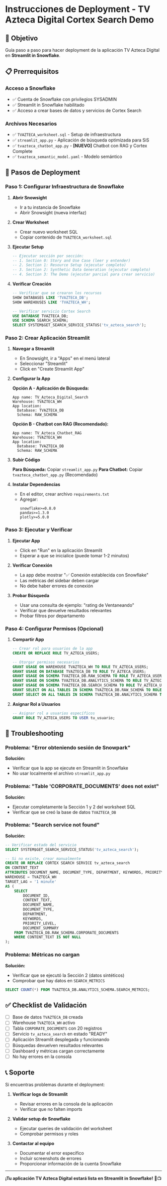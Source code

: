 # Instrucciones de Deployment - TV Azteca Digital Cortex Search Demo

## 🎯 Objetivo
Guía paso a paso para hacer deployment de la aplicación TV Azteca Digital en **Streamlit in Snowflake**.

## 📋 Prerrequisitos

### Acceso a Snowflake
- ✅ Cuenta de Snowflake con privilegios SYSADMIN
- ✅ Streamlit in Snowflake habilitado
- ✅ Acceso a crear bases de datos y servicios de Cortex Search

### Archivos Necesarios
- ✅ `TVAZTECA_worksheet.sql` - Setup de infraestructura
- ✅ `streamlit_app.py` - Aplicación de búsqueda optimizada para SiS
- ✅ `tvazteca_chatbot_app.py` - **[NUEVO]** Chatbot con RAG y Cortex Complete
- ✅ `tvazteca_semantic_model.yaml` - Modelo semántico

## 🚀 Pasos de Deployment

### Paso 1: Configurar Infraestructura de Snowflake

1. **Abrir Snowsight**
   - Ir a tu instancia de Snowflake
   - Abrir Snowsight (nueva interfaz)

2. **Crear Worksheet**
   - Crear nuevo worksheet SQL
   - Copiar contenido de `TVAZTECA_worksheet.sql`

3. **Ejecutar Setup**
   ```sql
   -- Ejecutar sección por sección:
   -- 1. Section 0: Story and Use Case (leer y entender)
   -- 2. Section 1: Resource Setup (ejecutar completo)
   -- 3. Section 2: Synthetic Data Generation (ejecutar completo)
   -- 4. Section 3: The Demo (ejecutar parcial para crear servicio)
   ```

4. **Verificar Creación**
   ```sql
   -- Verificar que se crearon los recursos
   SHOW DATABASES LIKE 'TVAZTECA_DB';
   SHOW WAREHOUSES LIKE 'TVAZTECA_WH';
   
   -- Verificar servicio Cortex Search
   USE DATABASE TVAZTECA_DB;
   USE SCHEMA SEARCH_SCHEMA;
   SELECT SYSTEM$GET_SEARCH_SERVICE_STATUS('tv_azteca_search');
   ```

### Paso 2: Crear Aplicación Streamlit

1. **Navegar a Streamlit**
   - En Snowsight, ir a "Apps" en el menú lateral
   - Seleccionar "Streamlit"
   - Click en "Create Streamlit App"

2. **Configurar la App**
   
   **Opción A - Aplicación de Búsqueda:**
   ```
   App name: TV_Azteca_Digital_Search
   Warehouse: TVAZTECA_WH
   App location: 
     Database: TVAZTECA_DB
     Schema: RAW_SCHEMA
   ```

   **Opción B - Chatbot con RAG (Recomendado):**
   ```
   App name: TV_Azteca_Chatbot_RAG
   Warehouse: TVAZTECA_WH
   App location: 
     Database: TVAZTECA_DB
     Schema: RAW_SCHEMA
   ```

3. **Subir Código**
   
   **Para Búsqueda:** Copiar `streamlit_app.py`
   **Para Chatbot:** Copiar `tvazteca_chatbot_app.py` (Recomendado)

4. **Instalar Dependencias**
   - En el editor, crear archivo `requirements.txt`
   - Agregar:
     ```
     snowflake>=0.8.0
     pandas>=1.3.0
     plotly>=5.0.0
     ```

### Paso 3: Ejecutar y Verificar

1. **Ejecutar App**
   - Click en "Run" en la aplicación Streamlit
   - Esperar a que se inicialice (puede tomar 1-2 minutos)

2. **Verificar Conexión**
   - La app debe mostrar "✅ Conexión establecida con Snowflake"
   - Las métricas del sidebar deben cargar
   - No debe haber errores de conexión

3. **Probar Búsqueda**
   - Usar una consulta de ejemplo: "rating de Ventaneando"
   - Verificar que devuelve resultados relevantes
   - Probar filtros por departamento

### Paso 4: Configurar Permisos (Opcional)

1. **Compartir App**
   ```sql
   -- Crear rol para usuarios de la app
   CREATE OR REPLACE ROLE TV_AZTECA_USERS;
   
   -- Otorgar permisos necesarios
   GRANT USAGE ON WAREHOUSE TVAZTECA_WH TO ROLE TV_AZTECA_USERS;
   GRANT USAGE ON DATABASE TVAZTECA_DB TO ROLE TV_AZTECA_USERS;
   GRANT USAGE ON SCHEMA TVAZTECA_DB.RAW_SCHEMA TO ROLE TV_AZTECA_USERS;
   GRANT USAGE ON SCHEMA TVAZTECA_DB.ANALYTICS_SCHEMA TO ROLE TV_AZTECA_USERS;
   GRANT USAGE ON SCHEMA TVAZTECA_DB.SEARCH_SCHEMA TO ROLE TV_AZTECA_USERS;
   GRANT SELECT ON ALL TABLES IN SCHEMA TVAZTECA_DB.RAW_SCHEMA TO ROLE TV_AZTECA_USERS;
   GRANT SELECT ON ALL TABLES IN SCHEMA TVAZTECA_DB.ANALYTICS_SCHEMA TO ROLE TV_AZTECA_USERS;
   ```

2. **Asignar Rol a Usuarios**
   ```sql
   -- Asignar rol a usuarios específicos
   GRANT ROLE TV_AZTECA_USERS TO USER tu_usuario;
   ```

## 🔧 Troubleshooting

### Problema: "Error obteniendo sesión de Snowpark"
**Solución:**
- Verificar que la app se ejecute en Streamlit in Snowflake
- No usar localmente el archivo `streamlit_app.py`

### Problema: "Table 'CORPORATE_DOCUMENTS' does not exist"
**Solución:**
- Ejecutar completamente la Sección 1 y 2 del worksheet SQL
- Verificar que se creó la base de datos `TVAZTECA_DB`

### Problema: "Search service not found"
**Solución:**
```sql
-- Verificar estado del servicio
SELECT SYSTEM$GET_SEARCH_SERVICE_STATUS('tv_azteca_search');

-- Si no existe, crear manualmente
CREATE OR REPLACE CORTEX SEARCH SERVICE tv_azteca_search
ON CONTENT_TEXT
ATTRIBUTES DOCUMENT_NAME, DOCUMENT_TYPE, DEPARTMENT, KEYWORDS, PRIORITY_LEVEL
WAREHOUSE = TVAZTECA_WH
TARGET_LAG = '1 minute'
AS (
    SELECT 
        DOCUMENT_ID,
        CONTENT_TEXT,
        DOCUMENT_NAME,
        DOCUMENT_TYPE,
        DEPARTMENT,
        KEYWORDS,
        PRIORITY_LEVEL,
        DOCUMENT_SUMMARY
    FROM TVAZTECA_DB.RAW_SCHEMA.CORPORATE_DOCUMENTS
    WHERE CONTENT_TEXT IS NOT NULL
);
```

### Problema: Métricas no cargan
**Solución:**
- Verificar que se ejecutó la Sección 2 (datos sintéticos)
- Comprobar que hay datos en `SEARCH_METRICS`
```sql
SELECT COUNT(*) FROM TVAZTECA_DB.ANALYTICS_SCHEMA.SEARCH_METRICS;
```

## ✅ Checklist de Validación

- [ ] Base de datos `TVAZTECA_DB` creada
- [ ] Warehouse `TVAZTECA_WH` activo
- [ ] Tabla `CORPORATE_DOCUMENTS` con 20 registros
- [ ] Servicio `tv_azteca_search` en estado "READY"
- [ ] Aplicación Streamlit desplegada y funcionando
- [ ] Búsquedas devuelven resultados relevantes
- [ ] Dashboard y métricas cargan correctamente
- [ ] No hay errores en la consola

## 📞 Soporte

Si encuentras problemas durante el deployment:

1. **Verificar logs de Streamlit**
   - Revisar errores en la consola de la aplicación
   - Verificar que no falten imports

2. **Validar setup de Snowflake**
   - Ejecutar queries de validación del worksheet
   - Comprobar permisos y roles

3. **Contactar al equipo**
   - Documentar el error específico
   - Incluir screenshots de errores
   - Proporcionar información de la cuenta Snowflake

---

**¡Tu aplicación TV Azteca Digital estará lista en Streamlit in Snowflake!** 🚀📺
